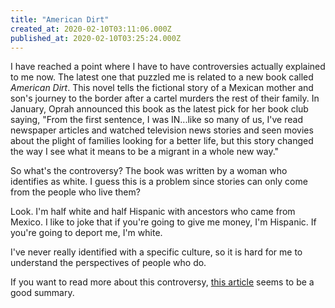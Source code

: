 ```yaml
---
title: "American Dirt"
created_at: 2020-02-10T03:11:06.000Z
published_at: 2020-02-10T03:25:24.000Z
---
```

I have reached a point where I have to have controversies actually explained to me now. The latest one that puzzled me is related to a new book called _American Dirt_. This novel tells the fictional story of a Mexican mother and son's journey to the border after a cartel murders the rest of their family. In January, Oprah announced this book as the latest pick for her book club saying, "From the first sentence, I was IN...like so many of us, I've read newspaper articles and watched television news stories and seen movies about the plight of families looking for a better life, but this story changed the way I see what it means to be a migrant in a whole new way."

So what's the controversy? The book was written by a woman who identifies as white. I guess this is a problem since stories can only come from the people who live them? 

Look. I'm half white and half Hispanic with ancestors who came from Mexico. I like to joke that if you're going to give me money, I'm Hispanic. If you're going to deport me, I'm white. 

I've never really identified with a specific culture, so it is hard for me to understand the perspectives of people who do. 

If you want to read more about this controversy, [this article](https://www.vulture.com/2020/02/american-dirt-book-controversy-explained.html) seems to be a good summary.
